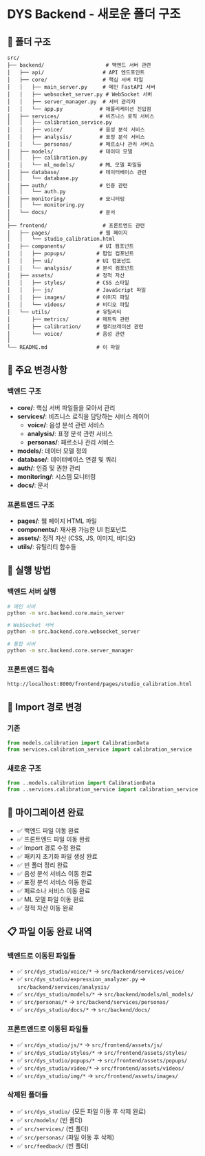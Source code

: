 # DYS Backend - 새로운 폴더 구조

## 📁 폴더 구조

```
src/
├── backend/                    # 백엔드 서버 관련
│   ├── api/                   # API 엔드포인트
│   ├── core/                  # 핵심 서버 파일
│   │   ├── main_server.py     # 메인 FastAPI 서버
│   │   ├── websocket_server.py # WebSocket 서버
│   │   ├── server_manager.py  # 서버 관리자
│   │   └── app.py            # 애플리케이션 진입점
│   ├── services/             # 비즈니스 로직 서비스
│   │   ├── calibration_service.py
│   │   ├── voice/            # 음성 분석 서비스
│   │   ├── analysis/         # 표정 분석 서비스
│   │   └── personas/         # 페르소나 관리 서비스
│   ├── models/               # 데이터 모델
│   │   ├── calibration.py
│   │   └── ml_models/        # ML 모델 파일들
│   ├── database/             # 데이터베이스 관련
│   │   └── database.py
│   ├── auth/                 # 인증 관련
│   │   └── auth.py
│   ├── monitoring/           # 모니터링
│   │   └── monitoring.py
│   └── docs/                 # 문서
│
├── frontend/                  # 프론트엔드 관련
│   ├── pages/                # 웹 페이지
│   │   └── studio_calibration.html
│   ├── components/           # UI 컴포넌트
│   │   ├── popups/          # 팝업 컴포넌트
│   │   ├── ui/              # UI 컴포넌트
│   │   └── analysis/        # 분석 컴포넌트
│   ├── assets/              # 정적 자산
│   │   ├── styles/          # CSS 스타일
│   │   ├── js/              # JavaScript 파일
│   │   ├── images/          # 이미지 파일
│   │   └── videos/          # 비디오 파일
│   └── utils/               # 유틸리티
│       ├── metrics/         # 메트릭 관련
│       ├── calibration/     # 캘리브레이션 관련
│       └── voice/           # 음성 관련
│
└── README.md                # 이 파일
```

## 🔧 주요 변경사항

### 백엔드 구조
- **core/**: 핵심 서버 파일들을 모아서 관리
- **services/**: 비즈니스 로직을 담당하는 서비스 레이어
  - **voice/**: 음성 분석 관련 서비스
  - **analysis/**: 표정 분석 관련 서비스
  - **personas/**: 페르소나 관리 서비스
- **models/**: 데이터 모델 정의
- **database/**: 데이터베이스 연결 및 쿼리
- **auth/**: 인증 및 권한 관리
- **monitoring/**: 시스템 모니터링
- **docs/**: 문서

### 프론트엔드 구조
- **pages/**: 웹 페이지 HTML 파일
- **components/**: 재사용 가능한 UI 컴포넌트
- **assets/**: 정적 자산 (CSS, JS, 이미지, 비디오)
- **utils/**: 유틸리티 함수들

## 🚀 실행 방법

### 백엔드 서버 실행
```bash
# 메인 서버
python -m src.backend.core.main_server

# WebSocket 서버
python -m src.backend.core.websocket_server

# 통합 서버
python -m src.backend.core.server_manager
```

### 프론트엔드 접속
```
http://localhost:8000/frontend/pages/studio_calibration.html
```

## 📝 Import 경로 변경

### 기존
```python
from models.calibration import CalibrationData
from services.calibration_service import calibration_service
```

### 새로운 구조
```python
from ..models.calibration import CalibrationData
from ..services.calibration_service import calibration_service
```

## 🔄 마이그레이션 완료

- ✅ 백엔드 파일 이동 완료
- ✅ 프론트엔드 파일 이동 완료
- ✅ Import 경로 수정 완료
- ✅ 패키지 초기화 파일 생성 완료
- ✅ 빈 폴더 정리 완료
- ✅ 음성 분석 서비스 이동 완료
- ✅ 표정 분석 서비스 이동 완료
- ✅ 페르소나 서비스 이동 완료
- ✅ ML 모델 파일 이동 완료
- ✅ 정적 자산 이동 완료

## 📋 파일 이동 완료 내역

### 백엔드로 이동된 파일들
- ✅ `src/dys_studio/voice/*` → `src/backend/services/voice/`
- ✅ `src/dys_studio/expression_analyzer.py` → `src/backend/services/analysis/`
- ✅ `src/dys_studio/models/*` → `src/backend/models/ml_models/`
- ✅ `src/personas/*` → `src/backend/services/personas/`
- ✅ `src/dys_studio/docs/*` → `src/backend/docs/`

### 프론트엔드로 이동된 파일들
- ✅ `src/dys_studio/js/*` → `src/frontend/assets/js/`
- ✅ `src/dys_studio/styles/*` → `src/frontend/assets/styles/`
- ✅ `src/dys_studio/popups/*` → `src/frontend/assets/popups/`
- ✅ `src/dys_studio/video/*` → `src/frontend/assets/videos/`
- ✅ `src/dys_studio/img/*` → `src/frontend/assets/images/`

### 삭제된 폴더들
- ✅ `src/dys_studio/` (모든 파일 이동 후 삭제 완료)
- ✅ `src/models/` (빈 폴더)
- ✅ `src/services/` (빈 폴더)
- ✅ `src/personas/` (파일 이동 후 삭제)
- ✅ `src/feedback/` (빈 폴더)
